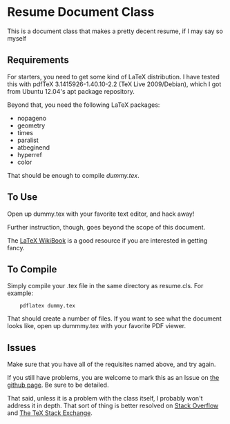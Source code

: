 Resume Document Class
=====================

This is a document class that makes a pretty decent resume, if I may say so myself

Requirements
------------

For starters, you need to get some kind of LaTeX distribution. I have tested this with pdfTeX 3.1415926-1.40.10-2.2 (TeX Live 2009/Debian), which I got from Ubuntu 12.04's apt package repository.

Beyond that, you need the following LaTeX packages:
*	nopageno
*	geometry
*	times
*	paralist
*	atbeginend
*	hyperref
*	color

That should be enough to compile *dummy.tex*.

To Use
------

Open up dummy.tex with your favorite text editor, and hack away!

Further instruction, though, goes beyond the scope of this document.

The [LaTeX WikiBook](https://en.wikibooks.org/wiki/LaTeX) is a good resource if you are interested in getting fancy.

To Compile
----------

Simply compile your .tex file in the same directory as resume.cls. For example:

		pdflatex dummy.tex

That should create a number of files. If you want to see what the document looks like, open up dummmy.tex with your favorite PDF viewer.

Issues
------

Make sure that you have all of the requisites named above, and try again.

If you still have problems, you are welcome to mark this as an Issue on [the github page](https://github.com/DeadDork/resume_document_class/issues). Be sure to be detailed.

That said, unless it is a problem with the class itself, I probably won't address it in depth. That sort of thing is better resolved on [Stack Overflow](http://stackoverflow.com/) and [The TeX Stack Exchange](http://tex.stackexchange.com).
